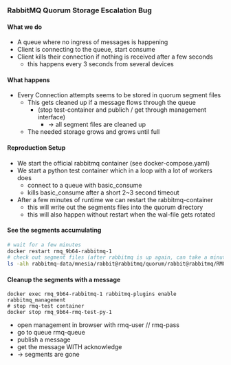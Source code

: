 ### RabbitMQ Quorum Storage Escalation Bug

#### What we do

- A queue where no ingress of messages is happening
- Client is connecting to the queue, start consume
- Client kills their connection if nothing is received after a few seconds
  - this happens every 3 seconds from several devices

#### What happens

- Every Connection attempts seems to be stored in quorum segment files
  - This gets cleaned up if a message flows through the queue
    - (stop test-container and publich / get through management interface)
      - -> all segment files are cleaned up
  - The needed storage grows and grows until full

#### Reproduction Setup

- We start the official rabbitmq container (see docker-compose.yaml)
- We start a python test container which in a loop with a lot of workers does
  - connect to a queue with basic_consume
  - kills basic_consume after a short 2~3 second timeout
- After a few minutes of runtime we can restart the rabbitmq-container
  - this will write out the segments files into the quorum directory
  - this will also happen without restart when the wal-file gets rotated

#### See the segments accumulating

```./update-container.sh
# wait for a few minutes
docker restart rmq_9b64-rabbitmq-1
# check out segment files (after rabbitmq is up again, can take a minute)
ls -alh rabbitmq-data/mnesia/rabbit@rabbitmq/quorum/rabbit@rabbitmq/RMQ-*
```

#### Cleanup the segments with a message

```# enable management
docker exec rmq_9b64-rabbitmq-1 rabbitmq-plugins enable rabbitmq_management
# stop rmq-test container
docker stop rmq_9b64-rmq-test-py-1
```

- open management in browser with rmq-user // rmq-pass
- go to queue rmq-queue
- publish a message
- get the message WITH acknowledge
- -> segments are gone
